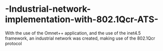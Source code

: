 # -Industrial-network-implementation-with-802.1Qcr-ATS-
With the use of the Omnet++ application, and the use of the inet4.5 framework, an industrial network was created, making use of the 802.1Qcr protocol
